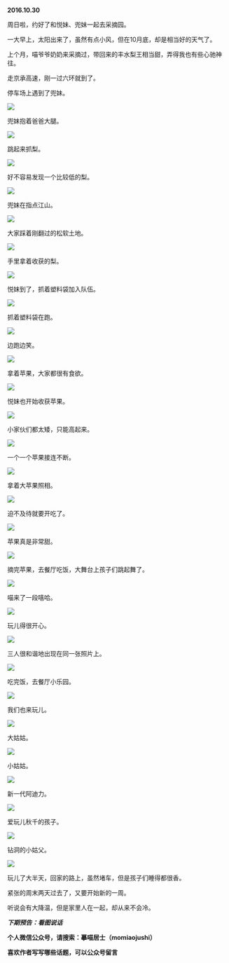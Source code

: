 
          
            
**2016.10.30**

周日啦，约好了和悦妹、兜妹一起去采摘园。

一大早上，太阳出来了，虽然有点小风，但在10月底，却是相当好的天气了。

上个月，喵爷爷奶奶来采摘过，带回来的丰水梨王相当甜，弄得我也有些心驰神往。

走京承高速，刚一过六环就到了。

停车场上遇到了兜妹。




![](img/51001-31312fe5ae707652.jpg)




兜妹抱着爸爸大腿。




![](img/51001-cfe96499eca4b832.jpg)




跳起来抓梨。




![](img/51001-239d56549324f1ee.jpg)




好不容易发现一个比较低的梨。




![](img/51001-1961defc8a6494b8.jpg)




兜妹在指点江山。




![](img/51001-0aa928d7e904dd48.jpg)




大家踩着刚翻过的松软土地。




![](img/51001-db47bca99b621316.jpg)




手里拿着收获的梨。




![](img/51001-6436f3920644b4f2.jpg)




悦妹到了，抓着塑料袋加入队伍。




![](img/51001-f57bd419559f2653.jpg)




抓着塑料袋在跑。




![](img/51001-7f6e83f549b18066.jpg)




边跑边笑。




![](img/51001-d7e875b6484ba624.jpg)




拿着苹果，大家都很有食欲。




![](img/51001-7067574efb230573.jpg)




悦妹也开始收获苹果。




![](img/51001-7c66b7a9aad77a99.jpg)




小家伙们都太矮，只能高起来。




![](img/51001-4b3a18a5e5fe7519.jpg)




一个一个苹果接连不断。




![](img/51001-442d3b79576a99a4.jpg)




拿着大苹果照相。




![](img/51001-2db30c4842a19bf9.jpg)




迫不及待就要开吃了。




![](img/51001-533b83566bf5075e.jpg)




苹果真是非常甜。




![](img/51001-02ed2be76ec4f1c8.jpg)




摘完苹果，去餐厅吃饭，大舞台上孩子们跳起舞了。




![](img/51001-c9fad98fe0fb1166.jpg)




喵来了一段嘻哈。




![](img/51001-8b8e69c506ab6e5b.jpg)




玩儿得很开心。




![](img/51001-cfc0e55c97797cfd.jpg)




三人很和谐地出现在同一张照片上。




![](img/51001-f3271fbce3d4e259.jpg)




吃完饭，去餐厅小乐园。




![](img/51001-1cc855e68a660801.jpg)




我们也来玩儿。




![](img/51001-546644728637b6e7.jpg)




大姑姑。




![](img/51001-2df5c096c07ced17.jpg)




小姑姑。




![](img/51001-c90ab5b2084af831.jpg)




新一代阿迪力。




![](img/51001-d6a27b829784da11.jpg)




爱玩儿秋千的孩子。




![](img/51001-42d5c862a1edd548.jpg)




钻洞的小姑父。




![](img/51001-940e55b28bc9011e.jpg)




玩儿了大半天，回家的路上，虽然堵车，但是孩子们睡得都很香。

紧张的周末两天过去了，又要开始新的一周。

听说会有大降温，但是家里人在一起，却从来不会冷。


***下期预告：看图说话***


**个人微信公众号，请搜索：摹喵居士（momiaojushi）**

**喜欢作者写写哪些话题，可以公众号留言**

          
        